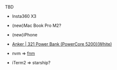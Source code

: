 TBD
- Insta360 X3
- (new)Mac Book Pro M2?
- (new)iPhone 
- [Anker | 321 Power Bank (PowerCore 5200)(White)](https://www.ankerjapan.com/products/a1112)


- nvm => [fnm](https://github.com/Schniz/fnm)
- iTerm2 => starship?
